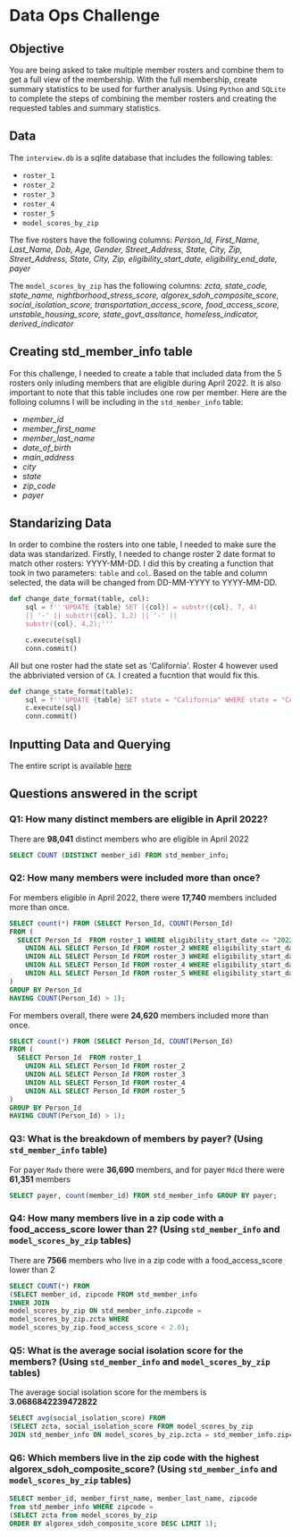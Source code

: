 # Data Ops Challenge

## Objective
You are being asked to take multiple member rosters and combine them to get a full view of the membership. With the full membership, create summary statistics to be used for further analysis.
Using `Python` and `SQLite` to complete the steps of combining the member rosters and creating the requested tables and summary statistics.

## Data 
The `interview.db` is a sqlite database that includes the following tables:
- `roster_1`
- `roster_2`
- `roster_3`
- `roster_4`
- `roster_5`
- `model_scores_by_zip`

The five rosters have the following columns: *Person_Id, First_Name, Last_Name, Dob, Age, Gender, Street_Address, State, City, Zip, Street_Address, State, City, Zip, eligibility_start_date, eligibility_end_date, payer*

The `model_scores_by_zip` has the following columns: *zcta, state_code, state_name, nightborhood_stress_score, algorex_sdoh_composite_score, social_isolation_score, transportation_access_score, food_access_score, unstable_housing_score, state_govt_assitance, homeless_indicator, derived_indicator*

## Creating std_member_info table
For this challenge, I needed to create a table that included data from the 5 rosters only inluding members that are eligible during April 2022. It is also important to note that this table includes one row per member. Here are the folloing columns I will be including in the `std_member_info` table:
- *member_id*
- *member_first_name*
- *member_last_name* 
- *date_of_birth*
- *main_address* 
- *city*
- *state*
- *zip_code*
- *payer*

## Standarizing Data

In order to combine the rosters into one table, I needed to make sure the data was standarized. Firstly, I needed to change roster 2 date format to match other rosters: YYYY-MM-DD. I did this by creating a function that took in two parameters: `table` and `col`. Based on the table and column selected, the data will be changed from DD-MM-YYYY to YYYY-MM-DD.

```python
def change_date_format(table, col): 
    sql = f'''UPDATE {table} SET [{col}] = substr({col}, 7, 4) 
    || '-' || substr({col}, 1,2) || '-' || 
    substr({col}, 4,2);'''

    c.execute(sql)
    conn.commit()
```
All but one roster had the state set as 'California'. Roster 4 however used the abbriviated version of `CA`. I created a fucntion that would fix this. 

```python
def change_state_format(table):
    sql = f'''UPDATE {table} SET state = "California" WHERE state = "CA";'''
    c.execute(sql)
    conn.commit()
```

## Inputting Data and Querying
The entire script is available <a href="https://github.com/ismahahmed/Data-Ops_Challenge">here</a> 


## Questions answered in the script 

### Q1: How many distinct members are eligible in April 2022? 

There are **98,041** distinct members who are eligible in April 2022 

~~~~sql
SELECT COUNT (DISTINCT member_id) FROM std_member_info;
~~~~

### Q2: How many members were included more than once?

For members eligible in April 2022, there were **17,740** members included more than once. 

~~~~sql
SELECT count(*) FROM (SELECT Person_Id, COUNT(Person_Id) 
FROM (
  SELECT Person_Id  FROM roster_1 WHERE eligibility_start_date <= "2022-04-01" AND eligibility_end_date > "2022-04-01" 
	UNION ALL SELECT Person_Id FROM roster_2 WHERE eligibility_start_date <= "2022-04-01" AND eligibility_end_date > "2022-04-01"
	UNION ALL SELECT Person_Id FROM roster_3 WHERE eligibility_start_date <= "2022-04-01" AND eligibility_end_date > "2022-04-01"
	UNION ALL SELECT Person_Id FROM roster_4 WHERE eligibility_start_date <= "2022-04-01" AND eligibility_end_date > "2022-04-01"
	UNION ALL SELECT Person_Id FROM roster_5 WHERE eligibility_start_date <= "2022-04-01" AND eligibility_end_date > "2022-04-01"
) 
GROUP BY Person_Id
HAVING COUNT(Person_Id) > 1);
~~~~

For members overall, there were **24,620** members included more than once. 

~~~~sql
SELECT count(*) FROM (SELECT Person_Id, COUNT(Person_Id) 
FROM (
  SELECT Person_Id  FROM roster_1
	UNION ALL SELECT Person_Id FROM roster_2
	UNION ALL SELECT Person_Id FROM roster_3
	UNION ALL SELECT Person_Id FROM roster_4
	UNION ALL SELECT Person_Id FROM roster_5
) 
GROUP BY Person_Id
HAVING COUNT(Person_Id) > 1);
~~~~

### Q3: What is the breakdown of members by payer? (Using `std_member_info` table)

For payer `Madv` there were **36,690** members, and for payer `Mdcd` there were **61,351** members

~~~~sql
SELECT payer, count(member_id) FROM std_member_info GROUP BY payer;
~~~~

### Q4: How many members live in a zip code with a food_access_score lower than 2? (Using `std_member_info` and `model_scores_by_zip` tables)

There are **7566** members who live in a zip code with a food_access_score lower than 2

~~~~sql
SELECT COUNT(*) FROM 
(SELECT member_id, zipcode FROM std_member_info
INNER JOIN
model_scores_by_zip ON std_member_info.zipcode = 
model_scores_by_zip.zcta WHERE 
model_scores_by_zip.food_access_score < 2.0);
~~~~

### Q5: What is the average social isolation score for the members? (Using `std_member_info` and `model_scores_by_zip` tables)

The average social isolation score for the members is **3.0686842239472822**

~~~~sql
SELECT avg(social_isolation_score) FROM 
(SELECT zcta, social_isolation_score FROM model_scores_by_zip
JOIN std_member_info ON model_scores_by_zip.zcta = std_member_info.zipcode);
~~~~

### Q6: Which members live in the zip code with the highest algorex_sdoh_composite_score? (Using `std_member_info` and `model_scores_by_zip` tables)

~~~~sql
SELECT member_id, member_first_name, member_last_name, zipcode
from std_member_info WHERE zipcode = 
(SELECT zcta from model_scores_by_zip
ORDER BY algorex_sdoh_composite_score DESC LIMIT 1);
~~~~
